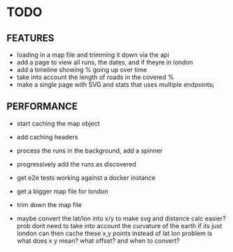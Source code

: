 # TODO

## FEATURES

- loading in a map file and trimming it down via the api
- add a page to view all runs, the dates, and if theyre in london
- add a timeline showing % going up over time
- take into account the length of roads in the covered %
- make a single page with SVG and stats that uses multiple endpoints¡

## PERFORMANCE

- start caching the map object
- add caching headers
- process the runs in the background, add a spinner
- progressively add the runs as discovered
- get e2e tests working against a docker instance
- get a bigger map file for london
- trim down the map file

- maybe convert the lat/lon into x/y to make svg and distance calc easier?
  prob dont need to take into account the curvature of the earth if its just london
  can then cache these x,y points instead of lat lon
  problem is what does x y mean? what offset? and when to convert?
